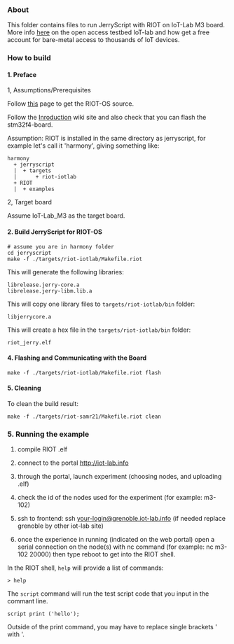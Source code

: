 ### About

This folder contains files to run JerryScript with RIOT on IoT-Lab M3 board.
More info [here](https://www.iot-lab.info) on the open access testbed IoT-lab and how get a free account for bare-metal access to thousands of IoT devices.

### How to build

#### 1. Preface

1, Assumptions/Prerequisites


Follow [this](https://www.riot-os.org/#download) page to get the RIOT-OS source.

Follow the [Inroduction](https://github.com/RIOT-OS/RIOT/wiki/Introduction) wiki site and also check that you can flash the stm32f4-board.

Assumption: RIOT is installed in the same directory as jerryscript, for example let's call it 'harmony', giving something like:

```
harmony
  + jerryscript
  |  + targets
  |      + riot-iotlab
  + RIOT
  |  + examples
```

2, Target board

Assume IoT-Lab_M3 as the target board.



#### 2. Build JerryScript for RIOT-OS

```
# assume you are in harmony folder
cd jerryscript
make -f ./targets/riot-iotlab/Makefile.riot
```

This will generate the following libraries:
```
librelease.jerry-core.a
librelease.jerry-libm.lib.a
```

This will copy one library files to `targets/riot-iotlab/bin` folder:
```
libjerrycore.a
```

This will create a hex file in the `targets/riot-iotlab/bin` folder:
```
riot_jerry.elf
```

#### 4. Flashing and Communicating with the Board

```
make -f ./targets/riot-iotlab/Makefile.riot flash
```


#### 5. Cleaning

To clean the build result:
```
make -f ./targets/riot-samr21/Makefile.riot clean
```


### 5. Running the example

1. compile RIOT .elf

2. connect to the portal http://iot-lab.info

3. through the portal, launch experiment (choosing nodes, and uploading .elf)

4. check the id of the nodes used for the experiment (for example: m3-102)

5. ssh to frontend: ssh your-login@grenoble.iot-lab.info (if needed replace grenoble by other iot-lab site)

5. once the experience in running (indicated on the web portal) open a serial connection on the node(s) with nc command (for example: nc m3-102 20000) then type reboot to get into the RIOT shell.

In the RIOT shell, `help` will provide a list of commands:
```
> help
```

The `script` command will run the test script code that you input in the commant line.
```
script print ('hello');
```

Outside of the print command, you may have to replace single brackets ' with \'.
